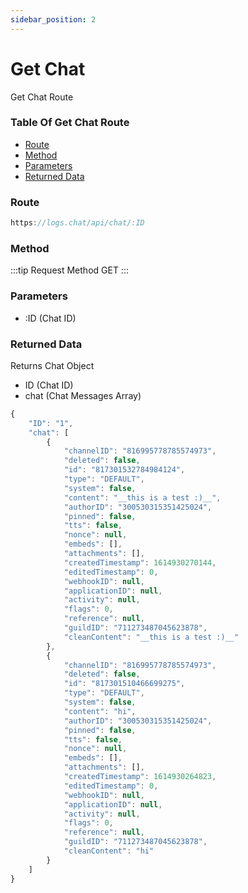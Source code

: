 ```yaml
---
sidebar_position: 2
---
```


# Get Chat

Get Chat Route

### Table Of Get Chat Route

- [Route](#route)
- [Method](#method)
- [Parameters](#parameters)
- [Returned Data](#returned-data)

### Route
```js
https://logs.chat/api/chat/:ID
```

### Method
:::tip Request Method
GET
:::

### Parameters
- :ID (Chat ID)

### Returned Data
Returns Chat Object
- ID (Chat ID)
- chat (Chat Messages Array)
```js
{
	"ID": "1",
	"chat": [
		{
			"channelID": "816995778785574973",
			"deleted": false,
			"id": "817301532784984124",
			"type": "DEFAULT",
			"system": false,
			"content": "__this is a test :)__",
			"authorID": "300530315351425024",
			"pinned": false,
			"tts": false,
			"nonce": null,
			"embeds": [],
			"attachments": [],
			"createdTimestamp": 1614930270144,
			"editedTimestamp": 0,
			"webhookID": null,
			"applicationID": null,
			"activity": null,
			"flags": 0,
			"reference": null,
			"guildID": "711273487045623878",
			"cleanContent": "__this is a test :)__"
		},
		{
			"channelID": "816995778785574973",
			"deleted": false,
			"id": "817301510466699275",
			"type": "DEFAULT",
			"system": false,
			"content": "hi",
			"authorID": "300530315351425024",
			"pinned": false,
			"tts": false,
			"nonce": null,
			"embeds": [],
			"attachments": [],
			"createdTimestamp": 1614930264823,
			"editedTimestamp": 0,
			"webhookID": null,
			"applicationID": null,
			"activity": null,
			"flags": 0,
			"reference": null,
			"guildID": "711273487045623878",
			"cleanContent": "hi"
		}
	]
}
```